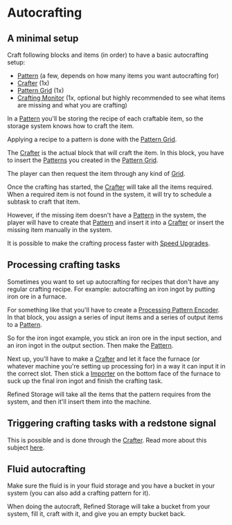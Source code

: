 # Autocrafting

## A minimal setup
Craft following blocks and items (in order) to have a basic autocrafting setup:
- [Pattern](https://github.com/raoulvdberge/refinedstorage/wiki/Pattern) (a few, depends on how many items you want autocrafting for)
- [Crafter](https://github.com/raoulvdberge/refinedstorage/wiki/Crafter) (1x)
- [Pattern Grid](https://github.com/raoulvdberge/refinedstorage/wiki/Pattern-Grid) (1x)
- [Crafting Monitor](https://github.com/raoulvdberge/refinedstorage/wiki/Crafting-Monitor) (1x, optional but highly recommended to see what items are missing and what you are crafting)

In a [Pattern](https://github.com/raoulvdberge/refinedstorage/wiki/Pattern) you'll be storing the recipe of each craftable item, so the storage system knows how to craft the item.

Applying a recipe to a pattern is done with the [Pattern Grid](https://github.com/raoulvdberge/refinedstorage/wiki/Pattern-Grid).

The [Crafter](https://github.com/raoulvdberge/refinedstorage/wiki/Crafter) is the actual block that will craft the item. In this block, you have to insert the [Patterns](https://github.com/raoulvdberge/refinedstorage/wiki/Pattern) you created in the [Pattern Grid](https://github.com/raoulvdberge/refinedstorage/wiki/Pattern-Grid).

The player can then request the item through any kind of [Grid](https://github.com/raoulvdberge/refinedstorage/wiki/Grid).

Once the crafting has started, the [Crafter](https://github.com/raoulvdberge/refinedstorage/wiki/Crafter) will take all the items required. When a required item is not found in the system, it will try to schedule a subtask to craft that item.

However, if the missing item doesn't have a [Pattern](https://github.com/raoulvdberge/refinedstorage/wiki/Pattern) in the system, the player will have to create that [Pattern](https://github.com/raoulvdberge/refinedstorage/wiki/Pattern) and insert it into a [Crafter](https://github.com/raoulvdberge/refinedstorage/wiki/Crafter) or insert the missing item manually in the system.

It is possible to make the crafting process faster with [Speed Upgrades](https://github.com/raoulvdberge/refinedstorage/wiki/Speed-Upgrade).

## Processing crafting tasks
Sometimes you want to set up autocrafting for recipes that don't have any regular crafting recipe. For example: autocrafting an iron ingot by putting iron ore in a furnace.

For something like that you'll have to create a [Processing Pattern Encoder](https://github.com/raoulvdberge/refinedstorage/wiki/Processing-Pattern-Encoder). In that block, you assign a series of input items and a series of output items to a [Pattern](https://github.com/raoulvdberge/refinedstorage/wiki/Pattern).

So for the iron ingot example, you stick an iron ore in the input section, and an iron ingot in the output section. Then make the [Pattern](https://github.com/raoulvdberge/refinedstorage/wiki/Pattern).

Next up, you'll have to make a [Crafter](https://github.com/raoulvdberge/refinedstorage/wiki/Crafter) and let it face the furnace (or whatever machine you're setting up processing for) in a way it can input it in the correct slot. Then stick a [Importer](https://github.com/raoulvdberge/refinedstorage/wiki/Importer) on the bottom face of the furnace to suck up the final iron ingot and finish the crafting task.

Refined Storage will take all the items that the pattern requires from the system, and then it'll insert them into the machine.

## Triggering crafting tasks with a redstone signal

This is possible and is done through the [Crafter](https://github.com/raoulvdberge/refinedstorage/wiki/Crafter). Read more about this subject [here](https://github.com/raoulvdberge/refinedstorage/wiki/Crafter#triggering-crafting-tasks-with-a-redstone-signal).

## Fluid autocrafting

Make sure the fluid is in your fluid storage and you have a bucket in your system (you can also add a crafting pattern for it).

When doing the autocraft, Refined Storage will take a bucket from your system, fill it, craft with it, and give you an empty bucket back.